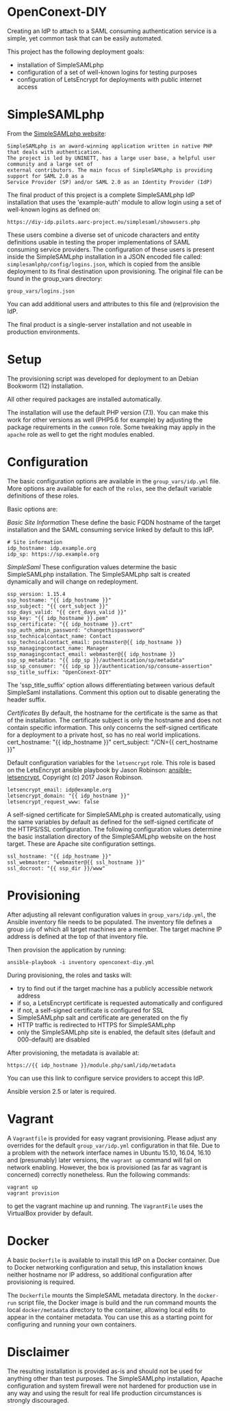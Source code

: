 # OpenConext-DIY
Creating an IdP to attach to a SAML consuming authentication service is a simple, yet
common task that can be easily automated.

This project has the following deployment goals:
- installation of SimpleSAMLphp
- configuration of a set of well-known logins for testing purposes
- configuration of LetsEncrypt for deployments with public internet access


SimpleSAMLphp
=============
From the [SimpleSAMLphp website](https://simplesamlphp.org/):

    SimpleSAMLphp is an award-winning application written in native PHP that deals with authentication.
    The project is led by UNINETT, has a large user base, a helpful user community and a large set of
    external contributors. The main focus of SimpleSAMLphp is providing support for SAML 2.0 as a
    Service Provider (SP) and/or SAML 2.0 as an Identity Provider (IdP)

The final product of this project is a complete SimpleSAMLphp IdP installation that uses the
'example-auth' module to allow login using a set of well-known logins as defined on:

    https://diy-idp.pilots.aarc-project.eu/simplesaml/showusers.php

These users combine a diverse set of unicode characters and entity definitions usable in testing the
proper implementations of SAML consuming service providers. The configuration of these users is
present inside the SimpleSAMLphp installation in a JSON encoded file called: `simplesamlphp/config/logins.json`,
which is copied from the ansible deployment to its final destination upon provisioning.
The original file can be found in the group_vars directory:

    group_vars/logins.json

You can add additional users and attributes to this file and (re)provision the IdP.

The final product is a single-server installation and not useable in production environments.

Setup
=====
The provisioning script was developed for deployment to an Debian Bookworm (12)
installation.

All other required packages are installed automatically.

The installation will use the default PHP version (7.1). You can make this work for other versions
as well (PHP5.6 for example) by adjusting the package requirements in the `common` role. Some tweaking
may apply in the `apache` role as well to get the right modules enabled.

Configuration
=============
The basic configuration options are available in the `group_vars/idp.yml` file. More options are
available for each of the `roles`, see the default variable definitions of these roles.

Basic options are:

*Basic Site Information*
These define the basic FQDN hostname of the target installation and the SAML consuming service linked
by default to this IdP.

    # Site information
    idp_hostname: idp.example.org
    idp_sp: https://sp.example.org


*SimpleSaml*
These configuration values determine the basic SimpleSAMLphp installation. The SimpleSAMLphp salt is created
dynamically and will change on redeployment.

    ssp_version: 1.15.4
    ssp_hostname: "{{ idp_hostname }}"
    ssp_subject: "{{ cert_subject }}"
    ssp_days_valid: "{{ cert_days_valid }}"
    ssp_key: "{{ idp_hostname }}.pem"
    ssp_certificate: "{{ idp_hostname }}.crt"
    ssp_auth_admin_password: "changethispassword"
    ssp_technicalcontact_name: Contact
    ssp_technicalcontact_email: postmaster@{{ idp_hostname }}
    ssp_managingcontact_name: Manager
    ssp_managingcontact_email: webmaster@{{ idp_hostname }}
    ssp_sp_metadata: "{{ idp_sp }}/authentication/sp/metadata"
    ssp_sp_consumer: "{{ idp_sp }}/authentication/sp/consume-assertion"
    ssp_title_suffix: "OpenConext-DIY"

The 'ssp_title_suffix' option allows differentiating between various default SimpleSaml installations. Comment
this option out to disable generating the header suffix.

*Certificates*
By default, the hostname for the certificate is the same as that of the installation. The certificate subject
is only the hostname and does not contain specific information. This only concerns the self-signed certificate
for a deployment to a private host, so has no real world implications.
    cert_hostname: "{{ idp_hostname }}"
    cert_subject: "/CN={{ cert_hostname }}"


Default configuration variables for the `letsencrypt` role. This role is based on the LetsEncrypt ansible
playbook by Jason Robinson: [ansible-letsencrypt](https://github.com/jaywink/ansible-letsencrypt),
Copyright (c) 2017 Jason Robinson.

    letsencrypt_email: idp@example.org
    letsencrypt_domain: "{{ idp_hostname }}"
    letsencrypt_request_www: false

A self-signed certificate for SimpleSAMLphp is created automatically, using the same variables by default as
defined for the self-signed certificate of the HTTPS/SSL configuration.
The following configuration values determine the basic installation directory of the SimpleSAMLphp website on
the host target. These are Apache site configuration settings.

    ssl_hostname: "{{ idp_hostname }}"
    ssl_webmaster: "webmaster@{{ ssl_hostname }}"
    ssl_docroot: "{{ ssp_dir }}/www"


Provisioning
============
After adjusting all relevant configuration values in `group_vars/idp.yml`, the Ansible inventory file needs to
be populated. The inventory file defines a group `idp` of which all target machines are a member. The target
machine IP address is defined at the top of that inventory file.

Then provision the application by running:

    ansible-playbook -i inventory openconext-diy.yml

During provisioning, the roles and tasks will:

- try to find out if the target machine has a publicly accessible network address
- if so, a LetsEncrypt certificate is requested automatically and configured
- if not, a self-signed certificate is configured for SSL
- SimpleSAMLphp salt and certificate are generated on the fly
- HTTP traffic is redirected to HTTPS for SimpleSAMLphp
- only the SimpleSAMLphp site is enabled, the default sites (default and 000-default) are disabled

After provisioning, the metadata is available at:

    https://{{ idp_hostname }}/module.php/saml/idp/metadata

You can use this link to configure service providers to accept this IdP.

Ansible version 2.5 or later is required.

Vagrant
=======
A `Vagrantfile` is provided for easy vagrant provisioning. Please adjust any overrides for the default
`group_var/idp.yml` configuration in that file. Due to a problem with the network interface
names in Ubuntu 15.10, 16.04, 16.10 and (presumably) later versions, the `vagrant up` command will fail
on network enabling. However, the box is provisioned (as far as vagrant is concerned) correctly
nonetheless. Run the following commands:

    vagrant up
    vagrant provision

to get the vagrant machine up and running. The `VagrantFile` uses the VirtualBox provider by default.

Docker
======
A basic `Dockerfile` is available to install this IdP on a Docker container. Due to Docker networking
configuration and setup, this installation knows neither hostname nor IP address, so additional
configuration after provisioning is required.

The `Dockerfile` mounts the SimpleSAML metadata directory. In the `docker-run` script file, the Docker
image is build and the run command mounts the local `docker/metadata` directory to the container,
allowing local edits to appear in the container metadata. You can use this as a starting point for
configuring and running your own containers.

Disclaimer
==========
The resulting installation is provided as-is and should not be used for anything other than test purposes.
The SimpleSAMLphp installation, Apache configuration and system firewall were not hardened for production
use in any way and using the result for real life production circumstances is strongly discouraged.
